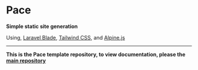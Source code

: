 # Pace

**Simple static site generation**

Using, [Laravel Blade](https://laravel.com/docs/7.x/blade),
       [Tailwind CSS](https://tailwindcss.com), and
       [Alpine.js](https://github.com/alpinejs/alpine)

---

**This is the Pace template repository, to view documentation,
please the [main repository](https://github.com/ellgreen/pace)**
